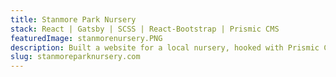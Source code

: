 ```yaml
---
title: Stanmore Park Nursery
stack: React | Gatsby | SCSS | React-Bootstrap | Prismic CMS
featuredImage: stanmorenursery.PNG
description: Built a website for a local nursery, hooked with Prismic CMS.
slug: stanmoreparknursery.com
---
```


